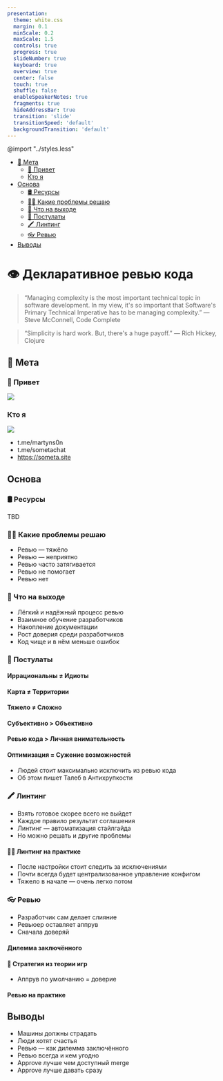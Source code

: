 ```yaml
---
presentation:
  theme: white.css
  margin: 0.1
  minScale: 0.2
  maxScale: 1.5
  controls: true
  progress: true
  slideNumber: true
  keyboard: true
  overview: true
  center: false
  touch: true
  shuffle: false
  enableSpeakerNotes: true
  fragments: true
  hideAddressBar: true
  transition: 'slide'
  transitionSpeed: 'default'
  backgroundTransition: 'default'
---
```


@import "../styles.less"

<!-- slide id="toc" -->

- [🧿 Мета](#-мета)
  - [🤚 Привет](#-привет)
  - [Кто я](#кто-я)
- [Основа](#основа)
  - [🛢 Ресурсы](#-ресурсы)
  - [👨‍🚒 Какие проблемы решаю](#-какие-проблемы-решаю)
  - [🚪 Что на выходе](#-что-на-выходе)
  - [📖 Постулаты](#-постулаты)
  - [🖍 Линтинг](#-линтинг)
  - [👓 Ревью](#-ревью)
- [Выводы](#выводы)

<!-- slide class="milestone" data-notes="" -->
# 👁 Декларативное ревью кода
<!-- ** -->

<!-- slide -->

> “Managing complexity is the most important technical topic in software development. In my view, it's so important that Software's Primary Technical Imperative has to be managing complexity.”
― Steve McConnell, Code Complete 

<!-- slide -->

> “Simplicity is hard work. But, there's a huge payoff.”
— Rich Hickey, Clojure

<!-- slide class="milestone" data-notes=""-->
## 🧿 Мета

<!-- slide id="hi" data-notes="Меня зовут Мартын и вы можете меня знать по таким докладам как..."-->
### 🤚 Привет

![](../assets/troy-mccryre.png)

<!-- slide -->
### Кто я

![](../assets/m-i.jpg)

- t.me/martyns0n
- t.me/sometachat
- https://someta.site 

<!-- slide -->
## Основа

<!-- slide -->
### 🛢 Ресурсы

TBD

<!-- slide -->
### 👨‍🚒 Какие проблемы решаю

- Ревью — тяжёло
- Ревью — неприятно
- Ревью часто затягивается
- Ревью не помогает
- Ревью нет

<!-- slide -->
### 🚪 Что на выходе

- Лёгкий и надёжный процесс ревью
- Взаимное обучение разработчиков
- Накопление документации
- Рост доверия среди разработчиков
- Код чище и в нём меньше ошибок

<!-- slide -->
### 📖 Постулаты

<!-- slide -->
#### Иррациональны ≠ Идиоты

<!-- slide -->
#### Карта ≠ Территории

<!-- slide -->
#### Тяжело ≠ Сложно
 
<!-- slide -->
#### Субъективно > Объективно 

<!-- slide -->
#### Ревью кода > Личная внимательность

<!-- slide -->
#### Оптимизация = Сужение возможностей

  - Людей стоит максимально исключить из ревью кода
  - Об этом пишет Талеб в Антихрупкости

<!-- slide notes="Я понимаю, что это возможно неприятный факт, но нет, просто взять готовый конфиг и повыдёргивать ненужное — не выйдет.

Сразу или со временем и постепенно, если линтинг останется в живых, придётся кому-то пройтись почти по каждому правилу и разобраться в них.

Я считаю стоит изначально настраивать линтинг под согласованный стайлгайд. Не хотите сами это делать? Найдите того, кто не против.

Помимо правил у Eslint есть множество полезных настроек: плагины-расширения, претир, исключения, дробление, разные конфиги для тестов, сторей и компонентов, поддержка плагинов в IDE. Всё это стоит иметь в виду." -->
### 🖍 Линтинг

- Взять готовое скорее всего не выйдет
- Каждое правило результат соглашения
- Линтинг — автоматизация стайлгайда
- Но можно решать и другие проблемы 

<!-- slide notes="Представим, что кто-то потратил день-неделю и закончил с уникальным и мощным конфигом. Всё? Нет.

Я не знаю моделей, которые бы подходили под реальность, тем более с первого раза. А линтер — это модель того, как люди собрались писать код. Поэтому теперь стоит наблюдать.

- Есть два пути: децентрализованный и централизованный.
- Процесс исключений убывает по экспоненте и в зависимости от величины команды: сначала исключения сыпятся часто, а напряжение высокое." -->
#### 🤷‍♂️ Линтинг на практике

- После настройки стоит следить за исключениями
- Почти всегда будет централизованное управление конфигом
- Тяжело в начале — очень легко потом

<!-- slide -->
### 👓 Ревью

- Разработчик сам делает слияние
- Ревьюер оставляет аппрув 
- Сначaла доверяй

<!-- slide -->
#### Дилемма заключённого

<!-- slide notes="- Как только ревьюер подтвердил слияние он заинтересован улучшить написанный код
  - Код можно улучшить если написать понятный и подробный комментарий что можно поменять
  - Ревьюер заинтересован улучшить код потому что ему же потом его поддерживать
  - Ревьюер принимает написанное решение как своё если не хочет писать замечания

- Разработчик не заинтересован дальше думать, он пропущен, можно мерджить

Декларативное ревью кода находится здесь" -->
#### 🎲 Стратегия из теории игр

- Аппрув по умолчанию = доверие

<!-- slide -->
#### Ревью на практике

<!-- slide -->
## Выводы

- Машины должны страдать
- Люди хотят счастья
- Ревью — как дилемма заключённого
- Ревью всегда и кем угодно
- Approve лучше чем доступный merge
- Approve лучше давать сразу